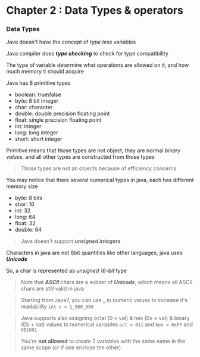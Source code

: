 # Chapter 2 : Data Types & operators

### Data Types

Java doesn't have the concept of _type less_ variables

Java compiler does **_type checking_** to check for type compatibility

The type of variable determine what operations are allowed on it, and how much memory it should acquire

Java has 8 primitive types

- boolean: true\false
- byte: 8 bit integer
- char: character
- double: double precision floating point
- float: single precision floating point
- int: integer
- long: long integer
- short: short integer

Primitive means that those types are not object, they are normal _binary values_, and all other types are constructed from those types

> Those types are not an objects because of efficiency concerns

You may notice that there several numerical types in java, each has different memory size

- byte: 8 bits
- shor: 16
- int: 32
- long: 64
- float: 32
- double: 64

> Java doesn't support **_unsigned integers_**

Characters in java are not 8bit quantities like other languages, java uses **_Unicode_**

So, a char is represented as _unsigned 16-bit_ type

> Note that **_ASCII_** chars are a subset of **_Unicode_**, which means all ASCII chars are still valid in java

> Starting from Java7, you can use \_ in numeric values to increase it's readability `int x = 1_000_000`

> Java supports also assigning octal (0 + val) & hex (0x + val) & binary (0b + val) values to numerical variables `oct = 011` and `hex = 0xFF` and `0B1001`

> You're **not allowed** to create 2 variables with the same name in the same scope (or if one enclose the other)




